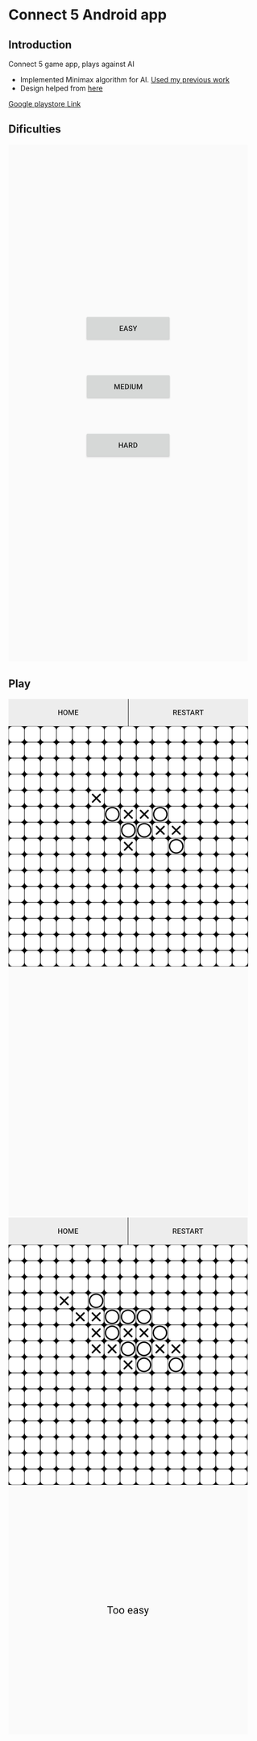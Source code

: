# Connect 5 Android app


## Introduction
Connect 5 game app, plays against AI
  - Implemented Minimax algorithm for AI. [Used my previous work](https://github.com/yyhk123/4-in-a-line)
  - Design helped from [here](https://www.youtube.com/watch?v=tFilQ48HR08&t=647s)
  

[Google playstore Link](https://play.google.com/store/apps/details?id=com.min.connect4)


## Dificulties
![App Screenshot](thumbnails/20201121_180502.jpg)


## Play
![App Screenshot](thumbnails/20201121_180524.jpg)
![App Screenshot](thumbnails/20201121_180543.jpg)
